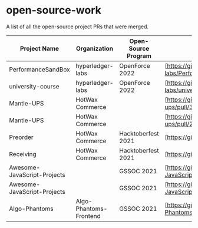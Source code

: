 # open-source-work
A list of all the open-source project PRs that were merged.

| Project Name |  Organization | Open-Source Program | Link of PR |
| --- | --- | --- | --- |
|PerformanceSandBox| hyperledger-labs | OpenForce 2022 | [https://github.com/hyperledger-labs/PerformanceSandBox/pull/38] |
|university-course| hyperledger-labs | OpenForce 2022 | [https://github.com/hyperledger-labs/university-course/pull/74] |
|Mantle-UPS| HotWax Commerce |  | [https://github.com/hotwax/mantle-ups/pull/3] |
|Mantle-UPS| HotWax Commerce |  | [https://github.com/hotwax/mantle-ups/pull/2] |
|Preorder| HotWax Commerce | Hacktoberfest 2021 | [https://github.com/hotwax/preorder/pull/9] |
|Receiving| HotWax Commerce | Hacktoberfest 2021 | [https://github.com/hotwax/receiving/pull/6] |
|Awesome-JavaScript-Projects|  | GSSOC 2021 | [https://github.com/Vishal-raj-1/Awesome-JavaScript-Projects/pull/1729] |
|Awesome-JavaScript-Projects|  | GSSOC 2021 | [https://github.com/Vishal-raj-1/Awesome-JavaScript-Projects/pull/1319] |
|Algo-Phantoms| Algo-Phantoms-Frontend| GSSOC 2021 | [https://github.com/Algo-Phantoms/Algo-Phantoms-Frontend/pull/59] |




